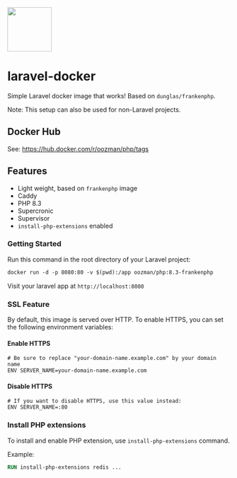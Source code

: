 <img src="https://i.imgur.com/qAMmb4C.png" width=100/>

# laravel-docker
Simple Laravel docker image that works! Based on `dunglas/frankenphp`.


Note: This setup can also be used for non-Laravel projects.

## Docker Hub

See: https://hub.docker.com/r/oozman/php/tags

## Features
- Light weight, based on `frankenphp` image
- Caddy
- PHP 8.3
- Supercronic
- Supervisor
- `install-php-extensions` enabled


### Getting Started

Run this command in the root directory of your Laravel project:

```dockerfile
docker run -d -p 8080:80 -v $(pwd):/app oozman/php:8.3-frankenphp
```

Visit your laravel app at `http://localhost:8080`

### SSL Feature

By default, this image is served over HTTP. To enable HTTPS, you can set the following environment variables:

#### Enable HTTPS
```dotenv
# Be sure to replace "your-domain-name.example.com" by your domain name
ENV SERVER_NAME=your-domain-name.example.com
```

#### Disable HTTPS
```dotenv
# If you want to disable HTTPS, use this value instead:
ENV SERVER_NAME=:80
```

### Install PHP extensions
To install and enable PHP extension, use `install-php-extensions` command.

Example:
```dockerfile
RUN install-php-extensions redis ...
```
